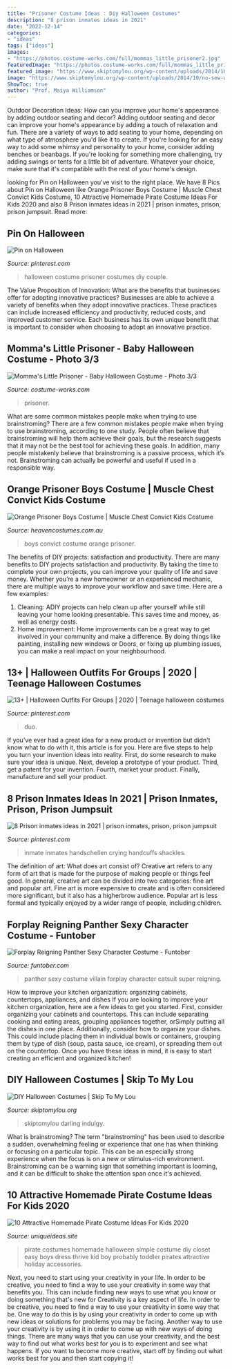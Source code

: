 ```yaml
---
title: "Prisoner Costume Ideas : Diy Halloween Costumes"
description: "8 prison inmates ideas in 2021"
date: "2022-12-14"
categories:
- "ideas"
tags: ["ideas"]
images:
- "https://photos.costume-works.com/full/mommas_little_prisoner2.jpg"
featuredImage: "https://photos.costume-works.com/full/mommas_little_prisoner2.jpg"
featured_image: "https://www.skiptomylou.org/wp-content/uploads/2014/10/no-sew-witch-costume-skiptomylou-2.jpg"
image: "https://www.skiptomylou.org/wp-content/uploads/2014/10/no-sew-witch-costume-skiptomylou-2.jpg"
ShowToc: true
author: "Prof. Maiya Williamson"
---
```



Outdoor Decoration Ideas: How can you improve your home's appearance by adding outdoor seating and decor?
Adding outdoor seating and decor can improve your home's appearance by adding a touch of relaxation and fun. There are a variety of ways to add seating to your home, depending on what type of atmosphere you'd like it to create. If you're looking for an easy way to add some whimsy and personality to your home, consider adding benches or beanbags. If you're looking for something more challenging, try adding swings or tents for a little bit of adventure. Whatever your choice, make sure that it's compatible with the rest of your home's design.

	

		
looking for Pin on Halloween you've visit to the right place. We have 8 Pics about Pin on Halloween like Orange Prisoner Boys Costume | Muscle Chest Convict Kids Costume, 10 Attractive Homemade Pirate Costume Ideas For Kids 2020 and also 8 Prison inmates ideas in 2021 | prison inmates, prison, prison jumpsuit. Read more:
		
    
## Pin On Halloween

<img loading=lazy src="https://i.pinimg.com/originals/42/50/f0/4250f036fce54ceb578bb947970725ad.jpg" onerror="this.onerror=null;this.src='https://tse4.mm.bing.net/th?id=OIP.j3DxayQtZXx2cm2TynRrOAHaIj&amp;pid=15.1';" alt="Pin on Halloween">

_Source: pinterest.com_

>halloween costume prisoner costumes diy couple. 

	

The Value Proposition of Innovation: What are the benefits that businesses offer for adopting innovative practices?
Businesses are able to achieve a variety of benefits when they adopt innovative practices. These practices can include increased efficiency and productivity, reduced costs, and improved customer service. Each business has its own unique benefit that is important to consider when choosing to adopt an innovative practice.

    
## Momma&#039;s Little Prisoner - Baby Halloween Costume - Photo 3/3

<img loading=lazy src="https://photos.costume-works.com/full/mommas_little_prisoner2.jpg" onerror="this.onerror=null;this.src='https://tse1.mm.bing.net/th?id=OIP.zpgPAbmUpw6C417hyGXbogHaJ3&amp;pid=15.1';" alt="Momma&#039;s Little Prisoner - Baby Halloween Costume - Photo 3/3">

_Source: costume-works.com_

>prisoner. 

	

What are some common mistakes people make when trying to use brainstroming?
There are a few common mistakes people make when trying to use brainstroming, according to one study. People often believe that brainstroming will help them achieve their goals, but the research suggests that it may not be the best tool for achieving these goals. In addition, many people mistakenly believe that brainstroming is a passive process, which it’s not. Brainstroming can actually be powerful and useful if used in a responsible way.

    
## Orange Prisoner Boys Costume | Muscle Chest Convict Kids Costume

<img loading=lazy src="https://www.heavencostumes.com.au/media/catalog/product/cache/87e1f69bc93e13dd75c69321dae7010a/k/-/k-rub-630956-cutey-jail-little-boys-muscle-man-prisioner-fancy-dress-costume-1200_1_1.jpg" onerror="this.onerror=null;this.src='https://tse4.mm.bing.net/th?id=OIP.GUzHybn7WxYx3le3q8A4MgHaJ4&amp;pid=15.1';" alt="Orange Prisoner Boys Costume | Muscle Chest Convict Kids Costume">

_Source: heavencostumes.com.au_

>boys convict costume orange prisoner. 

	

The benefits of DIY projects: satisfaction and productivity.
There are many benefits to DIY projects satisfaction and productivity. By taking the time to complete your own projects, you can improve your quality of life and save money. Whether you’re a new homeowner or an experienced mechanic, there are multiple ways to improve your workflow and save time. Here are a few examples: 
1. Cleaning: ADIY projects can help clean up after yourself while still leaving your home looking presentable. This saves time and money, as well as energy costs. 
2. Home improvement: Home improvements can be a great way to get involved in your community and make a difference. By doing things like painting, installing new windows or Doors, or fixing up plumbing issues, you can make a real impact on your neighbourhood. 

    
## 13+ | Halloween Outfits For Groups | 2020 | Teenage Halloween Costumes

<img loading=lazy src="https://i.pinimg.com/736x/dc/3b/79/dc3b796c64b4f855f9e0775edcd1cc45.jpg" onerror="this.onerror=null;this.src='https://tse4.mm.bing.net/th?id=OIP.9BzB81K_Li3e2dKCxpS02AHaH-&amp;pid=15.1';" alt="13+ | Halloween Outfits For Groups | 2020 | Teenage halloween costumes">

_Source: pinterest.com_

>duo. 

	

If you've ever had a great idea for a new product or invention but didn't know what to do with it, this article is for you. Here are five steps to help you turn your invention ideas into reality. First, do some research to make sure your idea is unique. Next, develop a prototype of your product. Third, get a patent for your invention. Fourth, market your product. Finally, manufacture and sell your product.

    
## 8 Prison Inmates Ideas In 2021 | Prison Inmates, Prison, Prison Jumpsuit

<img loading=lazy src="https://i.pinimg.com/474x/b6/2d/8a/b62d8a0afb19783a09f094347fef5250.jpg" onerror="this.onerror=null;this.src='https://tse2.mm.bing.net/th?id=OIP.XKBLNg8lJyRQkpm-y3iDuQAAAA&amp;pid=15.1';" alt="8 Prison inmates ideas in 2021 | prison inmates, prison, prison jumpsuit">

_Source: pinterest.com_

>inmate inmates handschellen crying handcuffs shackles. 

	

The definition of art: What does art consist of?
Creative art refers to any form of art that is made for the purpose of making people or things feel good. In general, creative art can be divided into two categories: fine art and popular art. Fine art is more expensive to create and is often considered more significant, but it also has a higherbrow audience. Popular art is less formal and typically enjoyed by a wider range of people, including children.

    
## Forplay Reigning Panther Sexy Character Costume - Funtober

<img loading=lazy src="https://images-na.ssl-images-amazon.com/images/I/719T%2B7CzatL.jpg" onerror="this.onerror=null;this.src='https://tse4.mm.bing.net/th?id=OIP._EXTH9rVB4Kt7PshW8qxcQHaMW&amp;pid=15.1';" alt="Forplay Reigning Panther Sexy Character Costume - Funtober">

_Source: funtober.com_

>panther sexy costume villain forplay character catsuit super reigning. 

	

How to improve your kitchen organization: organizing cabinets, countertops, appliances, and dishes
If you are looking to improve your kitchen organization, here are a few ideas to get you started. First, consider organizing your cabinets and countertops. This can include separating cooking and eating areas, grouping appliances together, orSimply putting all the dishes in one place. Additionally, consider how to organize your dishes. This could include placing them in individual bowls or containers, grouping them by type of dish (soup, pasta sauce, ice cream), or spreading them out on the countertop. Once you have these ideas in mind, it is easy to start creating an efficient and organized kitchen!

    
## DIY Halloween Costumes | Skip To My Lou

<img loading=lazy src="https://www.skiptomylou.org/wp-content/uploads/2014/10/no-sew-witch-costume-skiptomylou-2.jpg" onerror="this.onerror=null;this.src='https://tse1.mm.bing.net/th?id=OIP.AhDGPe4bvhuPCkiKD5YMPwHaLH&amp;pid=15.1';" alt="DIY Halloween Costumes | Skip To My Lou">

_Source: skiptomylou.org_

>skiptomylou darling indulgy. 

	

What is brainstroming?
The term "brainstroming" has been used to describe a sudden, overwhelming feeling or experience that one has when thinking or focusing on a particular topic. This can be an especially strong experience when the focus is on a new or stimulus-rich environment. Brainstroming can be a warning sign that something important is looming, and it can be difficult to shake the attention span once it's achieved.

    
## 10 Attractive Homemade Pirate Costume Ideas For Kids 2020

<img loading=lazy src="https://www.uniqueideas.site/wp-content/uploads/100-simple-halloween-costumes-that-you-probably-have-in-your-closet.jpg" onerror="this.onerror=null;this.src='https://tse4.mm.bing.net/th?id=OIP.2MEAcY0U6pgtRSdyYCvcbAHaLG&amp;pid=15.1';" alt="10 Attractive Homemade Pirate Costume Ideas For Kids 2020">

_Source: uniqueideas.site_

>pirate costumes homemade halloween simple costume diy closet easy boys dress thrive kid boy probably toddler pirates attractive holiday accessories. 

	

Next, you need to start using your creativity in your life. In order to be creative, you need to find a way to use your creativity in some way that benefits you. This can include finding new ways to use what you know or doing something that's new for
Creativity is a key aspect of life. In order to be creative, you need to find a way to use your creativity in some way that be. One way to do this is by using your creativity in order to come up with new ideas or solutions for problems you may be facing. Another way to use your creativity is by using it in order to come up with new ways of doing things. There are many ways that you can use your creativity, and the best way to find out what works best for you is to experiment and see what happens. If you want to become more creative, start off by finding out what works best for you and then start copying it!

